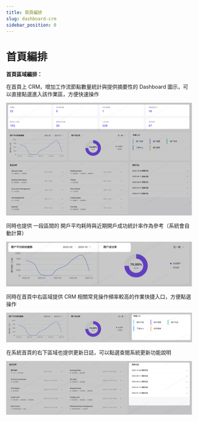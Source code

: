 ```yaml
---
title: 首頁編排
slug: dashboard-crm
sidebar_position: 0
---
```



# 首頁編排

**首頁區域編排：**

在首頁上 CRM，增加工作流節點數量統計與提供摘要性的 Dashboard 圖示，可以直接點選進入該作業區，方便快速操作

<img src="./assets/XL1Jb476NoHlUlx6Qu3cRKh9nFc.png"/>

同時也提供 一段區間的 開戶平均耗時與近期開戶成功統計率作為參考（系統會自動計算）

<img src="./assets/RJrJbRicso85NVxYpBXcj4fJnEo.png"/>

同時在首頁中右區域提供 CRM 相關常見操作頻率較高的作業快捷入口，方便點選操作

<img src="./assets/Y75ObsRDvox5eQx9O50c2t8unwb.png"/>

在系統首頁的右下區域也提供更新日誌，可以點選查閱系統更新功能說明

<img src="./assets/TC84b1Ud5o9zS9xeCkTcrJH5njf.png"/>

